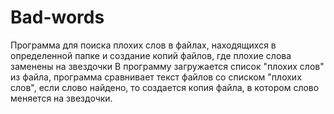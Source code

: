 # Bad-words
Программа для поиска плохих слов в файлах, находящихся в определенной папке и создание копий файлов, где плохие слова заменены на звездочки 
В программу загружается список "плохих слов" из файла, программа сравнивает текст файлов со списком "плохих слов", если слово найдено, то создается копия файла,
в котором слово меняется на звездочки.
